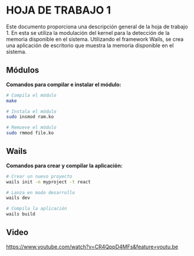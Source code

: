 # HOJA DE TRABAJO 1

Este documento proporciona una descripción general de la hoja de trabajo 1. En esta se utiliza la modulación del kernel para la detección de la memoria disponible en el sistema. Utilizando el framework Wails, se crea una aplicación de escritorio que muestra la memoria disponible en el sistema.

## Módulos

**Comandos para compilar e instalar el módulo:**

```bash
# Compila el módulo
make

# Instala el módulo
sudo insmod ram.ko

# Remueve el módulo
sudo rmmod file.ko
```

## Wails

**Comandos para crear y compilar la aplicación:**

```bash
# Crear un nuevo proyecto
wails init -n myproject -t react

# Lanza en modo desarrollo
wails dev

# Compila la aplicación
wails build
```

## Video

https://www.youtube.com/watch?v=CR4QppD4MFs&feature=youtu.be
